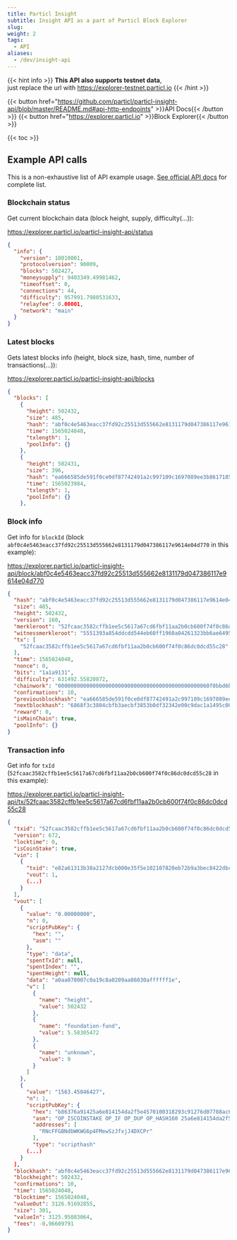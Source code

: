 ```yaml
---
title: Particl Insight
subtitle: Insight API as a part of Particl Block Explorer
slug:
weight: 2
tags:
  - API
aliases:
  - /dev/insight-api
---
```


{{< hint info >}}
**This API also supports testnet data**,\
just replace the url with https://explorer-testnet.particl.io
{{< /hint >}}

{{< button href="https://github.com/particl/particl-insight-api/blob/master/README.md#api-http-endpoints" >}}API Docs{{< /button >}}
{{< button href="https://explorer.particl.io" >}}Block Explorer{{< /button >}}

{{< toc >}}


## Example API calls

This is a non-exhaustive list of API example usage. [See official API docs](https://github.com/particl/particl-insight-api/blob/master/README.md#api-http-endpoints) for complete list.

### Blockchain status

Get current blockchain data (block height, supply, difficulty(...)):

https://explorer.particl.io/particl-insight-api/status

```json
{
  "info": {
    "version": 18010001,
    "protocolversion": 90009,
    "blocks": 502427,
    "moneysupply": 9403349.49981462,
    "timeoffset": 0,
    "connections": 44,
    "difficulty": 957991.7980531633,
    "relayfee": 0.00001,
    "network": "main"
  }
}
```

### Latest blocks

Gets latest blocks info (height, block size, hash, time, number of transactions(...)):

https://explorer.particl.io/particl-insight-api/blocks

```json
{
  "blocks": [
    {
      "height": 502432,
      "size": 485,
      "hash": "abf0c4e5463eacc37fd92c25513d555662e8131179d047386117e9614e04d770",
      "time": 1565024048,
      "txlength": 1,
      "poolInfo": {}
    },
    {
      "height": 502431,
      "size": 396,
      "hash": "ea666585de591f0ce0df87742491a2c997109c1697089ee3b8617185031991a6",
      "time": 1565023984,
      "txlength": 1,
      "poolInfo": {}
    },
```

### Block info

Get info for `blockId` (block `abf0c4e5463eacc37fd92c25513d555662e8131179d047386117e9614e04d770` in this example):

https://explorer.particl.io/particl-insight-api/block/abf0c4e5463eacc37fd92c25513d555662e8131179d047386117e9614e04d770

```json
{
  "hash": "abf0c4e5463eacc37fd92c25513d555662e8131179d047386117e9614e04d770",
  "size": 485,
  "height": 502432,
  "version": 160,
  "merkleroot": "52fcaac3582cffb1ee5c5617a67cd6fbf11aa2b0cb600f74f0c86dc0dcd55c28",
  "witnessmerkleroot": "5551393a854ddcdd544eb60ff1960a04261323bb6ae6495bbaa0eda40626cbc5",
  "tx": [
    "52fcaac3582cffb1ee5c5617a67cd6fbf11aa2b0cb600f74f0c86dc0dcd55c28"
  ],
  "time": 1565024048,
  "nonce": 0,
  "bits": "1a1a9131",
  "difficulty": 631492.55820872,
  "chainwork": "000000000000000000000000000000000000000000000060f0bbd6bf421ba693",
  "confirmations": 10,
  "previousblockhash": "ea666585de591f0ce0df87742491a2c997109c1697089ee3b8617185031991a6",
  "nextblockhash": "6868f3c3804cbfb3aecbf3853b0df32342e00c9dac1a1495c00ea5e399fd3d34",
  "reward": 0,
  "isMainChain": true,
  "poolInfo": {}
}
```

### Transaction info

Get info for `txId` (`52fcaac3582cffb1ee5c5617a67cd6fbf11aa2b0cb600f74f0c86dc0dcd55c28` in this example):

https://explorer.particl.io/particl-insight-api/tx/52fcaac3582cffb1ee5c5617a67cd6fbf11aa2b0cb600f74f0c86dc0dcd55c28

```json
{
  "txid": "52fcaac3582cffb1ee5c5617a67cd6fbf11aa2b0cb600f74f0c86dc0dcd55c28",
  "version": 672,
  "locktime": 0,
  "isCoinStake": true,
  "vin": [
    {
      "txid": "e82a61313b38a2127dcb000e35f5e102107820eb72b9a3bec8422dbceaf6c60b",
      "vout": 1,
      (...)
    }
  ],
  "vout": [
    {
      "value": "0.00000000",
      "n": 0,
      "scriptPubKey": {
        "hex": "",
        "asm": ""
      },
      "type": "data",
      "spentTxId": null,
      "spentIndex": "",
      "spentHeight": null,
      "data": "a0aa070007c0a19c8a0209aa86030affffff1e",
      "v": [
        {
          "name": "height",
          "value": 502432
        },
        {
          "name": "foundation-fund",
          "value": 5.58305472
        },
        {
          "name": "unknown",
          "value": 9
        }
      ]
    },
    {
      "value": "1563.45846427",
      "n": 1,
      "scriptPubKey": {
        "hex": "b86376a91425a6e814154da2f5e4570100318293c91276d07788ac67a91492342ed9db0c6090d81d8aff95f014f693784b888768",
        "asm": "OP_ISCOINSTAKE OP_IF OP_DUP OP_HASH160 25a6e814154da2f5e4570100318293c91276d077 OP_EQUALVERIFY OP_CHECKSIG OP_ELSE OP_HASH160 92342ed9db0c6090d81d8aff95f014f693784b88 OP_EQUAL OP_ENDIF",
        "addresses": [
          "RNcFFGBNdbWKWG6p4FMewSzJfxjJ4DXCPr"
        ],
        "type": "scripthash"
      (...)
    }
  ],
  "blockhash": "abf0c4e5463eacc37fd92c25513d555662e8131179d047386117e9614e04d770",
  "blockheight": 502432,
  "confirmations": 10,
  "time": 1565024048,
  "blocktime": 1565024048,
  "valueOut": 3126.91692855,
  "size": 301,
  "valueIn": 3125.95083064,
  "fees": -0.96609791
}
```